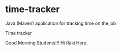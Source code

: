 # time-tracker
Java (Maven) application for tracking time on the job

Time tracker

Good Morning Students!!! Hi Raki Here.
